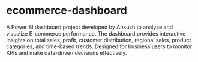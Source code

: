 # ecommerce-dashboard
A Power BI dashboard project developed by Ankush to analyze and visualize E-commerce performance. The dashboard provides interactive insights on total sales, profit, customer distribution, regional sales, product categories, and time-based trends. Designed for business users to monitor KPIs and make data-driven decisions effectively.
